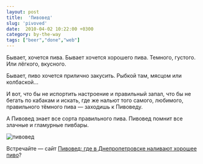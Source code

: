 ```yaml
---
layout: post
title:  'Пивовед'
slug: 'pivoved'
date:  2010-04-02 10:22:00 +0300
category: by-the-way
tags: ["beer","done","web"]
---
```


Бывает, хочется пива. Бывает хочется хорошего пива. Темного, густого. Или лёгкого, вкусного.

Бывает, пиво хочется прилично закусить.  Рыбкой там, мясцом или колбаской...

И вот, что бы не испортить настроение и  правильный запал, что бы не бегать по кабакам и искать, где же нальют того самого, любимого, правильного тёмного пива — заходишь к Пивоведу.

А Пивовед знает все сорта правильного пива. Пивовед помнит все злачные и гламурные пивбары. 

![пивовед](http://media.rukeba.com/files/pivoved.png "пивовед")

Встречайте — сайт <a href="http://pivoved.dp.ua/">Пивовед: где в Днепропетровске наливают хорошее пиво</a>?



